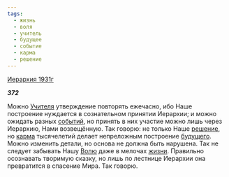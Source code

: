 ```yaml
---
tags:
  - жизнь
  - воля
  - учитель
  - будущее
  - событие
  - карма
  - решение
---
```

[Иерархия 1931г](https://127.0.0.1:4002/agni/1931)

___372___

Можно [Учителя](../../../tags/#учитель) утверждение повторять ежечасно, ибо Наше построение нуждается в сознательном принятии Иерархии; и можно ожидать разных [событий](../../../tags/#событие), но принять в них участие можно лишь через Иерархию, Нами возвещённую. Так говорю: не только Наше [решение](../../../tags/#решение), но [карма](../../../tags/#карма) тысячелетий делает непреложным построение [будущего](../../../tags/#будущее). Можно изменить детали, но основа не должна быть нарушена. Так не следует забывать Нашу [Волю](../../../tags/#воля) даже в мелочах [жизни](../../../tags/#жизнь). Правильно осознавать творимую сказку, но лишь по лестнице Иерархии она превратится в спасение Мира. Так говорю.   

